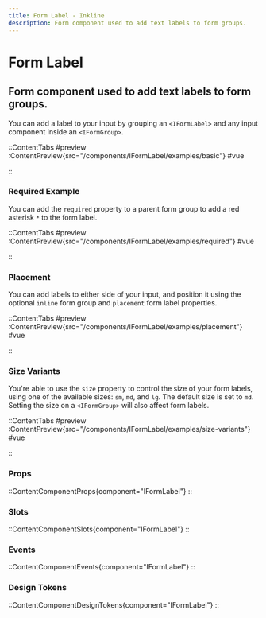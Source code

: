 ```yaml
---
title: Form Label - Inkline
description: Form component used to add text labels to form groups. 
---
```


# Form Label
## Form component used to add text labels to form groups. 

You can add a label to your input by grouping an `<IFormLabel>` and any input component inside an `<IFormGroup>`. 

::ContentTabs
#preview
:ContentPreview{src="/components/IFormLabel/examples/basic"}
#vue
<!-- Autodocs{src="@inkline/inkline/components/IFormLabel/examples/basic.raw.vue" lang="vue"} -->
::

### Required Example
You can add the `required` property to a parent form group to add a red asterisk `*` to the form label. 

::ContentTabs
#preview
:ContentPreview{src="/components/IFormLabel/examples/required"}
#vue
<!-- Autodocs{src="@inkline/inkline/components/IFormLabel/examples/required.raw.vue" lang="vue"} -->
::


### Placement
You can add labels to either side of your input, and position it using the optional `inline` form group and `placement` form label properties.

::ContentTabs
#preview
:ContentPreview{src="/components/IFormLabel/examples/placement"}
#vue
<!-- Autodocs{src="@inkline/inkline/components/IFormLabel/examples/placement.raw.vue" lang="vue"} -->
::


### Size Variants
You're able to use the `size` property to control the size of your form labels, using one of the available sizes: `sm`, `md`, and `lg`. The default size is set to `md`. Setting the size on a `<IFormGroup>` will also affect form labels.

::ContentTabs
#preview
:ContentPreview{src="/components/IFormLabel/examples/size-variants"}
#vue
<!-- Autodocs{src="@inkline/inkline/components/IFormLabel/examples/size-variants.raw.vue" lang="vue"} -->
::


### Props
::ContentComponentProps{component="IFormLabel"}
::

### Slots
::ContentComponentSlots{component="IFormLabel"}
::

### Events
::ContentComponentEvents{component="IFormLabel"}
::

### Design Tokens
::ContentComponentDesignTokens{component="IFormLabel"}
::

